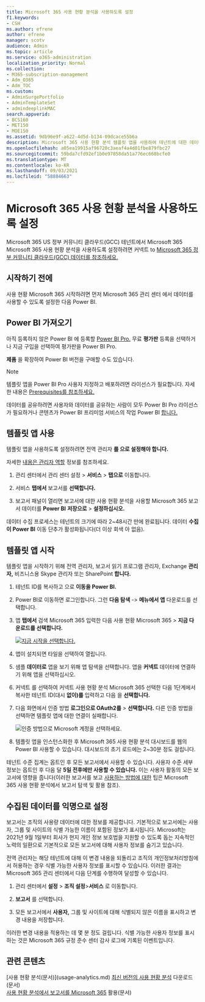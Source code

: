 ```yaml
---
title: Microsoft 365 사용 현황 분석을 사용하도록 설정
f1.keywords:
- CSH
ms.author: efrene
author: efrene
manager: scotv
audience: Admin
ms.topic: article
ms.service: o365-administration
localization_priority: Normal
ms.collection:
- M365-subscription-management
- Adm_O365
- Adm_TOC
ms.custom:
- AdminSurgePortfolio
- AdminTemplateSet
- admindeeplinkMAC
search.appverid:
- BCS160
- MET150
- MOE150
ms.assetid: 9db96e9f-a622-4d5d-b134-09dcace55b6a
description: Microsoft 365 사용 현황 분석 템플릿 앱을 사용하여 테넌트에 대한 데이터 수집을 시작하는 방법을 Power BI.
ms.openlocfilehash: a05ea19915af96720c3aeaf4a4d01fbe879fbc27
ms.sourcegitcommit: 59bda7cfd92ef1b0e97858da51a776ec668bcfe0
ms.translationtype: MT
ms.contentlocale: ko-KR
ms.lasthandoff: 09/03/2021
ms.locfileid: "58884663"
---
```

# <a name="enable-microsoft-365-usage-analytics"></a>Microsoft 365 사용 현황 분석을 사용하도록 설정

Microsoft 365 US 정부 커뮤니티 클라우드(GCC) 테넌트에서 Microsoft 365 Microsoft 365 사용 현황 분석을 사용하도록 설정하려면 커넥트 to [Microsoft 365 정부 커뮤니티 클라우드(GCC) 데이터를 참조하세요.](connect-to-gcc-data-with-usage-analytics.md)

## <a name="before-you-begin"></a>시작하기 전에

사용 현황 Microsoft 365 시작하려면 먼저 Microsoft 365 관리 센터 에서 데이터를 사용할 <a href="https://go.microsoft.com/fwlink/p/?linkid=2024339" target="_blank"></a>수 있도록 설정한 다음 Power BI.

## <a name="get-power-bi"></a>Power BI 가져오기

아직 등록하지 않은 Power BI 에 등록할 [Power BI Pro.](https://go.microsoft.com/fwlink/p/?linkid=845347) 무료 **평가판** 등록을 선택하거나  지금 구입을 선택하여 평가판을 Power BI Pro.


**제품** 을 확장하여 Power BI 버전을 구매할 수도 있습니다.

> [!NOTE]
> 템플릿 앱을 Power BI Pro 사용자 지정하고 배포하려면 라이선스가 필요합니다. 자세한 내용은 [Prerequisites를 참조하세요.](/power-bi/service-template-apps-install-distribute?source=docs#prerequisites)

데이터를 공유하려면 사용자와 데이터를 공유하는 사람이 모두 Power BI Pro 라이선스가 필요하거나 콘텐츠가 Power BI 프리미엄 서비스의 작업 Power BI [합니다.](/power-bi/service-premium-what-is)

## <a name="enable-the-template-app"></a>템플릿 앱 사용

템플릿 앱을 사용하도록 설정하려면 전역 관리자 **를 으로 설정해야 합니다.**

자세한 [내용은 관리자 역할](../add-users/about-admin-roles.md) 정보를 참조하세요.

1. 관리 센터에서 관리 센터  설정 \> **서비스** \> **탭으로** 이동합니다.

2. 서비스 **탭에서** 보고서를 **선택합니다.**

3. 보고서 패널이 열리면 보고서에 대한 사용 현황 분석을 사용할 Microsoft 365 보고서 데이터를 **Power BI** **저장으로** \> **설정하십시오.**

데이터 수집 프로세스는 테넌트의 크기에 따라 2~48시간 만에 완료됩니다. 데이터 **수집이 Power BI** 이동 단추가 활성화됩니다(더 이상 회색 아 없음).

## <a name="start-the-template-app"></a>템플릿 앱 시작

템플릿 앱을 시작하기 위해 전역 관리자, 보고서 읽기 프로그램 관리자, Exchange  **관리자,** 비즈니스용 Skype 관리자 또는 SharePoint **합니다.**

1. 테넌트 ID를 복사하고 으로 **이동을 Power BI.**

2. Power BI로 이동하면 로그인합니다. 그런 **다음 탐색** -> **메뉴에서 앱** 다운로드를 선택합니다.

3. 앱 **탭에서** 검색 Microsoft 365 입력한 다음 사용 현황 Microsoft 365  \> **지금 다운로드를 선택합니다.**

    [![지금 시작을 선택합니다.](../../media/78102250-9874-4a32-8365-436f13560b52.png)](https://app.powerbi.com/groups/me/getapps/services/cia_microsoft365.microsoft-365-usage-analytics)

4. 앱이 설치되면 타일을 선택하여 열립니다.

5. 샘플 **데이터로** 앱을 보기 위해 앱 탐색을 선택합니다. 앱을 **커넥트** 데이터에 연결하기 위해 앱을 선택하십시오.

6. 커넥트 를 선택하여 커넥트 사용 현황 분석 Microsoft 365 선택한 다음 1단계에서 복사한 테넌트 ID(대시 **없이)를** 입력하고 다음 을 **선택합니다.**

7. 다음 화면에서 인증 방법 **로그인으로 OAuth2를**  \> **선택합니다.** 다른 인증 방법을 선택하면 템플릿 앱에 대한 연결이 실패합니다.

    ![인증 방법으로 Microsoft 계정을 선택하세요.](../../media/ab6f0463-c3f7-4088-a605-67c699fa86adnew.png)

8. 템플릿 앱을 인스턴스화한 후 Microsoft 365 사용 현황 분석 대시보드를 웹의 Power BI 사용할 수 있습니다. 대시보드의 초기 로드에는 2~30분 정도 걸립니다.

테넌트 수준 집계는 옵트인 후 모든 보고서에서 사용할 수 있습니다. 사용자 수준 세부 정보는 옵트인 후 다음 달 **5일 전후에만 사용할 수 있습니다.** 이는 사용자 활동의 모든 보고서에 영향을 줍니다(이러한 보고서를 보고 [사용하는 방법에 대한](navigate-and-utilize-reports.md) 팁은 Microsoft 365 사용 현황 분석에서 보고서 탐색 및 활용 참조).

## <a name="make-the-collected-data-anonymous"></a>수집된 데이터를 익명으로 설정

보고서는 조직의 사용량 데이터에 대한 정보를 제공합니다. 기본적으로 보고서에는 사용자, 그룹 및 사이트의 식별 가능한 이름이 포함된 정보가 표시됩니다. Microsoft는 2021년 9월 1일부터 회사가 현지 개인 정보 보호법을 지원할 수 있도록 돕는 지속적인 노력의 일환으로 기본적으로 모든 보고서에 대해 사용자 정보를 숨기고 있습니다.
  
전역 관리자는 해당 테넌트에 대해 이 변경 내용을 되돌리고 조직의 개인정보처리방침에서 허용하는 경우 식별 가능한 사용자 정보를 표시할 수 있습니다. 이러한 결과는 Microsoft 365 관리 센터에서 다음 단계를 수행하여 달성할 수 있습니다.
  
1. 관리 센터에서 **설정** \> **조직 설정**\>**서비스** 로 이동합니다.

2. **보고서** 를 선택합니다. 
  
3. 모든 보고서에서 **사용자,** 그룹 및 사이트에 대해 식별되지 않은 이름을 표시하고 변경 내용을 저장합니다.  
  
이러한 변경 내용을 적용하는 데 몇 분 정도 걸립니다. 식별 가능한 사용자 정보를 표시하는 것은 Microsoft 365 규정 준수 센터 감사 로그에 기록된 이벤트입니다.   

## <a name="related-content"></a>관련 콘텐츠

[사용 현황 분석(문서)\](usage-analytics.md)
[최신 버전의 사용 현황 분석](get-the-latest-version-of-usage-analytics.md) 다운로드(문서)\
[사용 현황 분석에서 보고서를 Microsoft 365](navigate-and-utilize-reports.md) 활용(문서)

